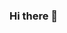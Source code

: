 ### Hi there 👋

<!--
**tiago-deas/tiago-deas** is a ✨ _special_ ✨ repository because its `README.md` (this file) appears on your GitHub profile.

Hi there! 👋

My name is Tiago de Almeida Silva and I am a Petroleum and H&S Engineer with specialization in Business. Currently I am pursuing an MBA in Data Science and Analytics at the University of São Paulo (USP)

Find a little bit more about my academic and professional journay below ![image](https://user-images.githubusercontent.com/94201571/155345949-1a649fae-6110-4d7e-913d-ef26d9981ba1.png)


In December 2013, I graduated in <b>Petroleum Engineering</b> from the University Centre of Barra Mansa and started working the following year as a <b>GIS assistant</b> at the Brazilian Institute of Geography and Statistics (IBGE). I stayed there for 3 years, during which time I obtained my second degree in <b>Health and Safety Engineering</b> at the Pontifical Catholic University of Minas Gerais. In Brazil, a postgraduate degree in Health and Safety Engineering is equivalent to a Bachelor's degree, due to a specificity in the H&S field in the country.

I moved to <b>Auckland in New Zealand</b>, after the end of my contract with IBGE in August 2017, to pursue a </b>Graduate Diploma in International Business Innovation</b> at ICL Graduate Business School. It was a one-year program where I had the opportunity to learn concepts related to the business world while developing, in another language, my background in the field.

I lived in the country for 4 years and it was certainly a life-changing experience as New Zealand is a multicultural place with people from all over the world and this taught me a lot about respect, tolerance, and empathy. During my stay, I <b>worked in many different areas</b>, especially at <b>events</b>. This allowed me to improve some important and valuable soft skills such as leadership, customer service, and communication. I am currently <b>fluent in English</b> thanks to the time spent in Aotearoa (the current Māori name for New Zealand).

In September 2021, I decided to move back to Brazil to pursue a new career path. IT was something I had always been interested in, as it was my second option before I started studying engineering. With this in mind, I started planning a career path in IT and I found out <b>Data Science</B> is the field I like the most because I love to clean, manipulate and visualize data. Moreover, I believe that all the skills I got throughout all my academic and professional years can help me lead my career as a Data Scientist because professionals in this field need to have multitasking skills. To achieve my current career goals, I am studying for an MBA in Data Science and Analytics at the University of São Paulo, and at the same time, studying to become a Full Stack Developer at the National Service for Industrial Training (SENAI) because I think it is very important to have a programming background and this is another field that I am pretty interested in and passionate about.

Feel freel to get in touch with me through my Linkedin, Instagram or Email. ![image](https://user-images.githubusercontent.com/94201571/155345949-1a649fae-6110-4d7e-913d-ef26d9981ba1.png)

[<img scr="https://cdn-icons.flaticon.com/png/512/3536/premium/3536505.png?token=exp=1645632182~hmac=495f919c9b604b9fefed2f84e5f16777" align="left" alt="Tiago de Almeida" width="30px">][linkedin]

[linkedin]:https://www.linkedin.com/in/tiagodeas/

